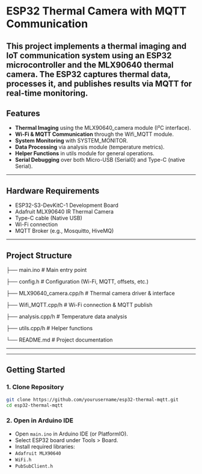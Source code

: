 # ESP32 Thermal Camera with MQTT Communication

This project implements a thermal imaging and IoT communication system using an ESP32 microcontroller and the MLX90640 thermal camera.
The ESP32 captures thermal data, processes it, and publishes results via MQTT for real-time monitoring.
---

## Features

- **Thermal Imaging** using the MLX90640_camera module (I²C interface).
- **Wi-Fi & MQTT Communication** through the Wifi_MQTT module.
- **System Monitoring** with SYSTEM_MONITOR.
- **Data Processing** via analysis module (temperature metrics).
- **Helper Functions** in utils module for general operations.
- **Serial Debugging** over both Micro-USB (Serial0) and Type-C (native Serial).

---

## Hardware Requirements
- ESP32-S3-DevKitC-1 Development Board  
- Adafruit MLX90640 IR Thermal Camera  
- Type-C cable (Native USB)  
- Wi-Fi connection  
- MQTT Broker (e.g., Mosquitto, HiveMQ)

---

## Project Structure 
├── main.ino # Main entry point

├── config.h # Configuration (Wi-Fi, MQTT, offsets, etc.)

├── MLX90640_camera.cpp/h # Thermal camera driver & interface

├── Wifi_MQTT.cpp/h # Wi-Fi connection & MQTT publish

├── analysis.cpp/h # Temperature data analysis

├── utils.cpp/h # Helper functions

└── README.md # Project documentation

---

---

## Getting Started

### 1. Clone Repository
```bash
git clone https://github.com/yourusername/esp32-thermal-mqtt.git
cd esp32-thermal-mqtt
```
### 2. Open in Arduino IDE
- Open ```main.ino``` in Arduino IDE (or PlatformIO).
- Select ESP32 board under Tools > Board.
- Install required libraries:
- ```Adafruit MLX90640```
- ```WiFi.h```
- ```PubSubClient.h```
